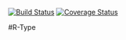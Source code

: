 [![Build Status](https://travis-ci.org/HippoBaro/R-Type.svg?branch=ep_install_sfml_linux)](https://travis-ci.org/HippoBaro/R-Type) [![Coverage Status](https://coveralls.io/repos/github/HippoBaro/R-Type/badge.svg?branch=master)](https://coveralls.io/github/HippoBaro/R-Type?branch=master)

#R-Type
